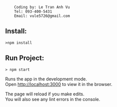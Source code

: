 ```
    Coding by: Le Tran Anh Vu
    Tel: 093-400-5431
    Email: vule5726@gmail.com
```

## Install:

    >npm install


## Run Project:
    > npm start

Runs the app in the development mode.<br>
Open [http://localhost:3000](http://localhost:3000) to view it in the browser.

The page will reload if you make edits.<br>
You will also see any lint errors in the console.

